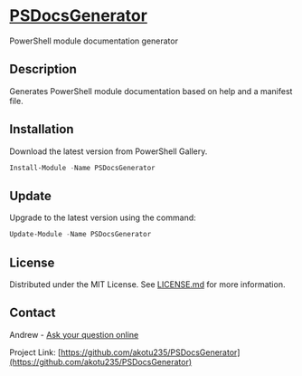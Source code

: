 # [PSDocsGenerator](https://github.com/akotu235/PSDocsGenerator/blob/master/Docs/PSDocsGenerator.md)
PowerShell module documentation generator

## Description
Generates PowerShell module documentation based on help and a manifest file.

## Installation
Download the latest version from PowerShell Gallery.
```Powershell
Install-Module -Name PSDocsGenerator
```

## Update
Upgrade to the latest version using the command:
```Powershell
Update-Module -Name PSDocsGenerator
```

## License
Distributed under the MIT License. See [LICENSE.md](https://github.com/akotu235/PSDocsGenerator/blob/master/LICENSE.md) for more information.

## Contact
Andrew - [Ask your question online](//widget.gg.pl/widget/38fe4ce527f071b3b70ecd72dadbb984438e54ac747479461c9331e371a4c2f0#uin%3D73836695%7Cmsg_online%3D%7Cmsg_offline%3DLeave%20a%20message%20and%20contact%20information%20and%20I%20will%20answer%20your%20question.%7Chash%3D38fe4ce527f071b3b70ecd72dadbb984438e54ac747479461c9331e371a4c2f0)

Project Link: [https://github.com/akotu235/PSDocsGenerator](https://github.com/akotu235/PSDocsGenerator)

